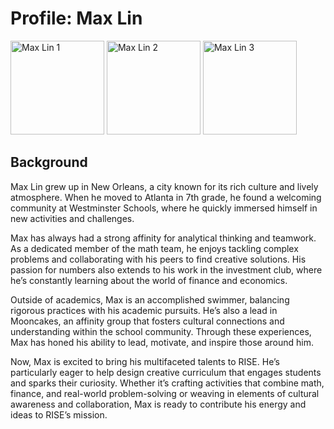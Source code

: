 # Profile: Max Lin

<div class="image-grid">
  <img src="https://risestem.github.io/rise/public/MaxLin.jpeg" alt="Max Lin 1" width="150" height="150">
  <img src="https://risestem.github.io/rise/public/MaxLin3.jpg" alt="Max Lin 2" width="150" height="150">
  <img src="https://risestem.github.io/rise/public/MaxLin4.jpeg" alt="Max Lin 3" width="150" height="150">
</div>

## Background

Max Lin grew up in New Orleans, a city known for its rich culture and lively atmosphere. When he moved to Atlanta in 7th grade, he found a welcoming community at Westminster Schools, where he quickly immersed himself in new activities and challenges.

Max has always had a strong affinity for analytical thinking and teamwork. As a dedicated member of the math team, he enjoys tackling complex problems and collaborating with his peers to find creative solutions. His passion for numbers also extends to his work in the investment club, where he’s constantly learning about the world of finance and economics.

Outside of academics, Max is an accomplished swimmer, balancing rigorous practices with his academic pursuits. He’s also a lead in Mooncakes, an affinity group that fosters cultural connections and understanding within the school community. Through these experiences, Max has honed his ability to lead, motivate, and inspire those around him.

Now, Max is excited to bring his multifaceted talents to RISE. He’s particularly eager to help design creative curriculum that engages students and sparks their curiosity. Whether it’s crafting activities that combine math, finance, and real-world problem-solving or weaving in elements of cultural awareness and collaboration, Max is ready to contribute his energy and ideas to RISE’s mission.